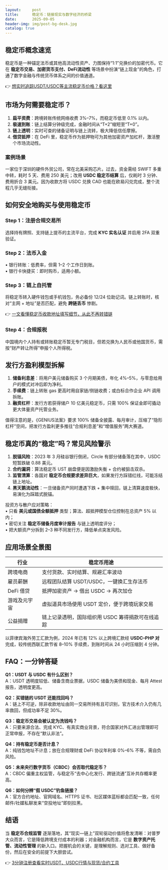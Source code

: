 ```yaml
---
layout:     post
title:      稳定币：链接现实与数字经济的桥梁
date:       2025-09-05
header-img: img/post-bg-desk.jpg
catalog: true
---
```


## 稳定币概念速览  
稳定币是一种锚定法币或其他高流动性资产、力图保持“1:1”兑换价的加密代币。它在 **稳定币交易、加密货币支付、DeFi流动性** 等场景中扮演“链上现金”的角色，打通了数字金融与传统货币体系之间的价值通道。

👉 [想实时追踪USDT/USDC等主流稳定币价格？看这里](https://okxdog.com/)

## 市场为何需要稳定币？  
1. **扁平资费**：跨境转账传统网络收费 3%–7%，而稳定币低至 0.1% 以内。  
2. **极速到账**：链上结算分钟级完成，金融时间从“T+2”缩短至“T+0”。  
3. **链上透明**：实时可查的储备证明与链上流转，极大降低信任摩擦。  
4. **借贷抵押**：在 DeFi 里，稳定币作为抵押物可为其他加密资产加杠杆，激活整个市场流动性。

### 案例场景  
一家位于深圳的硬件外贸公司，常在北美采购芯片。过去，资金需经 SWIFT 多重中转，耗时 5 天、费用 250 美元；改用 **USDC 稳定币结算** 后，仅耗时 3 分钟、费用折合 3 美元。因为收款方将 USDC 兑换 CAD 也能在欧易闪兑完成，整个流程几乎无缝衔接。

## 如何安全地购买与使用稳定币

### Step 1：注册合规交易所  
选择持有牌照、支持链上提币的主流平台，完成 **KYC 实名认证** 并启用 2FA 双重验证。  

### Step 2：法币入金  
• 银行转账：低费率，但需 1–2 个工作日到账。  
• 银行卡快捷买：即时购币，适用小额。  

### Step 3：链上自托管  
将稳定币转入硬件钱包或手机钱包，务必备份 12/24 位助记词。链上转账时，核对“主网 + 地址”是否匹配，避免 **跨链丢币** 惨剧。  

👉 [一文看懂稳定币收款地址填写细节，从此不再转错链](https://okxdog.com/)

### Step 4：合规报税  
中国境内个人持有或转账稳定币暂无专门税目，但若兑换为人民币或他国货币，需按“财产转让所得”申报个人所得税。

## 发行方盈利模型拆解  
1. **储备利息差**：将用户美元储备购买 3 个月期美债，年化 4%–5%，与零息给用户的模式对冲后即为净利。  
2. **手续费**：链上转账 gas 更高时用自家链/侧链收费；或白标合作企业 API 调用拆账。  
3. **融资杠杆**：发行方若获得储户 10 亿美元稳定币，只需 100% 保证金即可撬动更大体量资产托管业务。  

值得注意的是，《GENIUS法案》要求 100% 储备全披露、每月审计，压缩了“隐形杠杆”空间，把发行方盈利更多推往“合规利息差”和“增值服务”两大赛道。

## 稳定币真的“稳定”吗？常见风险警示  
1. **脱锚风险**：2023 年 3 月硅谷银行倒闭，Circle 有部分储备落在其中，USDC 短暂跌破 0.88 美元。  
2. **合约漏洞**：算法稳定币 UST 崩盘便是因激励失衡 + 合约被狙击双杀。  
3. **监管清算**：各国对 **稳定币合规要求差异巨大**，如果发行方踩错红线，可能冻结链上地址。  
4. **黑天鹅流动性**：一旦储备资产同时遭遇下跌 + 集中赎回，链上清算速度极快，易演化为踩踏式脱锚。

投资方与散户应对策略：  
• 只看 **美元或国债全额抵押** 类型；算法、超抵押模型仓位控制在总资产 5% 以内；  
• 密切关注 **稳定币储备月度审计报告** 与链上透明度评分；  
• 把大额资产分拆到 2–3 种不同发行方，降低单点突发风险。

## 应用场景全景图

| 行业 | 稳定币用途 |
| --- | --- |
| 跨境电商 | 支付货款、实时结算、规避汇率波动 |
| 雇员薪酬 | 远程团队结算 USDT/USDC，一键换汇生存法币 |
| DeFi 借贷 | 抵押加密资产 → 借出 USDC → 再次加仓 |
| 游戏及元宇宙 | 虚拟道具市场使用 USDT 定价，便于跨境玩家交易 |
| 公益捐赠 | 链上记录透明，国际组织用 USDC 筹得捐款可在线追踪 |

以菲律宾海外劳工汇款为例，2024 年已有 12% 以上跨境汇款经 **USDC–PHP 对** 完成，较传统西联汇款节省 8–10% 手续费，到账时间从 24 小时压缩到 4 分钟。

## FAQ：一分钟答疑

**Q1：USDT 与 USDC 有什么区别？**  
A：USDT 透明度较低、储备含商业票据，USDC 储备为美债和现金、每月 Attest 报告，透明度更高。

**Q2：买错链的 USDT 还能找回吗？**  
A：链上不可逆，除非收款地址由同一交易所持有且可识别，官方技术介入仍有几率救回，但成功率不足 30%。

**Q3：稳定币交易会被认定为洗钱吗？**  
A：只要来源合法、完成 KYC、有真实商业背景，符合国家对外汇进出管理即可正常申报，不存在“默认非法”。

**Q4：持有稳定币是否计息？**  
A：纯钱包地址不计息；放在合规理财或 DeFi 协议年利率 0%–6% 不等，需自负风险。

**Q5：未来央行数字货币（CBDC）会否取代稳定币？**  
A：CBDC 偏重主权监管，与稳定币“去中心化发行、跨链流通”互补共存概率更高。

**Q6：如何分辨“假 USDC”钓鱼链接？**  
A：官方合约地址、官网域名、HTTPS 证书、社区媒体蓝标都会匹配一致，任何邮件/社媒私聊发来“空投地址”即刻拉黑。

## 结语  
当 **稳定币合规监管** 逐渐落地，其“现实—链上”双轮驱动价值将愈发清晰：对普罗大众而言，它是降低跨境支付成本的利器；对金融机构而言，它是 **数字资产托管、流动性管理** 的新入口。把握机会的关键，是理解规则、选对工具、做好备份，然后在安全的前提下大胆尝试。

👉 [3分钟注册查看实时USDT、USDC行情与现货/合约工具](https://okxdog.com/)
